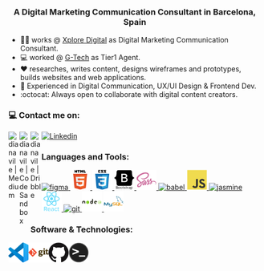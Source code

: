 <h1 align="center" Hi, I'm Diana Vilé</h1>
<h3 align="center"> A Digital Marketing Communication Consultant in Barcelona, Spain</h3>

- ✍🏻 works @ <a href="https://www.xplore.marketing/" target="_blank">Xplore Digital</a> as Digital Marketing Communication Consultant.                        
- 💻 worked @ <a href="https://careersonair.withgoogle.com/events/insidegtech" target="_blank">G-Tech</a> as Tier1 Agent.
- :heart: researches, writes content, designs wireframes and prototypes, builds websites and web applications.
- :gem: Experienced in Digital Communication, UX/UI Design & Frontend Dev.
- :octocat: Always open to collaborate with digital content creators.

### :computer: Contact me on: 
 <a href="https://diana-vile.medium.com/" target="_blank"> <img align="left" alt="dianavile | Medium" width="22px" src="https://cdn.jsdelivr.net/npm/simple-icons@v3/icons/medium.svg" /></a>
[![Linkedin](https://img.shields.io/badge/-LinkedIn-blue?style=flat&logo=Linkedin&logoColor=white)](https://www.linkedin.com/in/dianavile/) 
<a href="https://codesandbox.io/u/dianavile" target="_blank"><img align="left" alt="dianavile | CodeSandbox" width="22px" src="https://cdn.jsdelivr.net/npm/simple-icons@3.0.1/icons/codesandbox.svg"/></a><a href="https://dribbble.com/dianavile" target="_blank"><img align="left" alt="dianavile | Dribble" width="22px" src="https://cdn.jsdelivr.net/npm/simple-icons@3.0.1/icons/dribbble.svg"/></a> 

### Languages and Tools:
<p align="left"> 
 <a href="https://www.figma.com/" target="_blank"> <img src="https://www.vectorlogo.zone/logos/figma/figma-icon.svg" alt="figma" width="40" height="40"/> </a> 
 <a href="https://www.w3.org/html/" target="_blank"> <img src="https://raw.githubusercontent.com/devicons/devicon/master/icons/html5/html5-original-wordmark.svg" alt="html5" width="40" height="40"/> </a>
 <a href="https://www.w3schools.com/css/" target="_blank"> <img src="https://raw.githubusercontent.com/devicons/devicon/master/icons/css3/css3-original-wordmark.svg" alt="css3" width="40" height="40"/> </a> 
 <a href="https://getbootstrap.com" target="_blank"> <img src="https://raw.githubusercontent.com/devicons/devicon/master/icons/bootstrap/bootstrap-plain-wordmark.svg" alt="bootstrap" width="40" height="40"/> </a> 
 <a href="https://sass-lang.com" target="_blank"> <img src="https://raw.githubusercontent.com/devicons/devicon/master/icons/sass/sass-original.svg" alt="sass" width="40" height="40"/> </a>
 <a href="https://babeljs.io/" target="_blank"> <img src="https://www.vectorlogo.zone/logos/babeljs/babeljs-icon.svg" alt="babel" width="40" height="40"/> </a> 
 <a href="https://developer.mozilla.org/en-US/docs/Web/JavaScript" target="_blank"> <img src="https://raw.githubusercontent.com/devicons/devicon/master/icons/javascript/javascript-original.svg" alt="javascript" width="40" height="40"/> </a>   
 <a href="https://jasmine.github.io/" target="_blank"> <img src="https://www.vectorlogo.zone/logos/jasmine/jasmine-icon.svg" alt="jasmine" width="40" height="40"/> </a>
 <a href="https://reactjs.org/" target="_blank"> <img src="https://raw.githubusercontent.com/devicons/devicon/master/icons/react/react-original-wordmark.svg" alt="react" width="40" height="40"/> </a> <a href="https://redux.js.org" target="_blank">
  <a href="https://git-scm.com/" target="_blank"> <img src="https://www.vectorlogo.zone/logos/git-scm/git-scm-icon.svg" alt="git" width="40" height="40"/> </a>  
   <a href="https://nodejs.org" target="_blank"> <img src="https://raw.githubusercontent.com/devicons/devicon/master/icons/nodejs/nodejs-original-wordmark.svg" alt="nodejs" width="40" height="40"/> </a>
  <a href="https://www.mysql.com/" target="_blank"> <img src="https://raw.githubusercontent.com/devicons/devicon/master/icons/mysql/mysql-original-wordmark.svg" alt="mysql" width="40" height="40"/> </a> 
</p> 

### Software & Technologies:
<img align="left" alt="Visual Studio Code" width="40px" src="https://raw.githubusercontent.com/github/explore/80688e429a7d4ef2fca1e82350fe8e3517d3494d/topics/visual-studio-code/visual-studio-code.png" />
<img align="left" alt="Git" width="40px" src="https://raw.githubusercontent.com/github/explore/80688e429a7d4ef2fca1e82350fe8e3517d3494d/topics/git/git.png" />
<img align="left" alt="GitHub" width="40px" src="https://raw.githubusercontent.com/github/explore/78df643247d429f6cc873026c0622819ad797942/topics/github/github.png" />
<img align="left" alt="Terminal" width="40px" src="https://raw.githubusercontent.com/github/explore/80688e429a7d4ef2fca1e82350fe8e3517d3494d/topics/terminal/terminal.png" />

